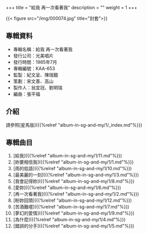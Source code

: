 +++
title = "給我 再一次看著我"
description = ""
weight = 1
+++

{{< figure src="/img/000074.jpg" title="封套">}}

## 專輯資料

* 專輯名稱：給我 再一次看著我
* 發行公司：光美唱片
* 發行時間：1985年7月
* 專輯編號：KAA-653
* 監製：紀文呈、陳瑞鈿
* 策劃：宋文善、高山
* 製作人：翁宜冠、劉明瑞
* 編曲：張平福


## 介紹

請參照[星馬版]({{%relref "album-in-sg-and-my/1/_index.md"%}}) 

## 專輯曲目

1. [給我]({{%relref "album-in-sg-and-my/1/11.md"%}}) 
2. [妳要相信我]({{%relref "album-in-sg-and-my/1/1.md"%}}) 
3. [雨的低語]({{%relref "album-in-sg-and-my/1/10.md"%}}) 
4. [最美麗的一刻]({{%relref "album-in-sg-and-my/1/3.md"%}}) 
5. [我會記得妳]({{%relref "album-in-sg-and-my/1/8.md"%}}) 
6. [愛妳]({{%relref "album-in-sg-and-my/1/6.md"%}}) 
7. [再一次看著我]({{%relref "album-in-sg-and-my/1/2.md"%}}) 
8. [盼妳回頭]({{%relref "album-in-sg-and-my/1/12.md"%}}) 
9. [苦酒難嚐]({{%relref "album-in-sg-and-my/1/7.md"%}}) 
10. [夢幻的愛情]({{%relref "album-in-sg-and-my/1/9.md"%}}) 
11. [為什麼]({{%relref "album-in-sg-and-my/1/4.md"%}}) 
12. [錯誤的分手]({{%relref "album-in-sg-and-my/1/5.md"%}}) 
<br/>
<br/>